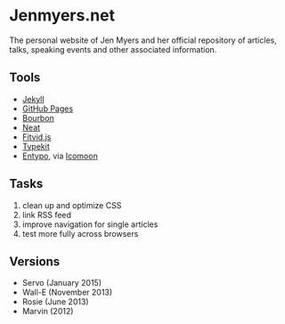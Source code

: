 # Jenmyers.net

The personal website of Jen Myers and her official repository of articles, talks, speaking events and other associated information.

## Tools

- [Jekyll](http://jekyllrb.com/)
- [GitHub Pages](http://pages.github.com/)
- [Bourbon](http://bourbon.io/)
- [Neat](http://neat.bourbon.io/)
- [Fitvid.js](http://fitvidsjs.com/)
- [Typekit](http://typekit.com/)
- [Entypo](http://entypo.com), via [Icomoon](https://icomoon.io/)

## Tasks

1. clean up and optimize CSS
2. link RSS feed
3. improve navigation for single articles
4. test more fully across browsers

## Versions

- Servo (January 2015)
- Wall-E (November 2013)
- Rosie (June 2013)
- Marvin (2012)
